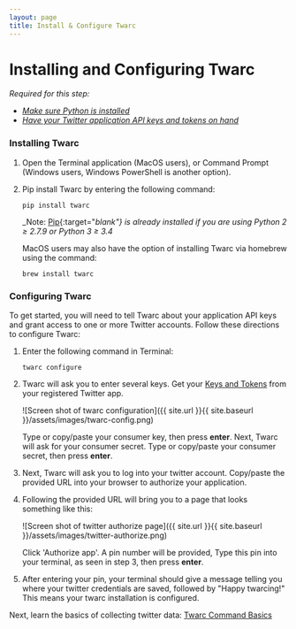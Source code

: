 ```yaml
---
layout: page
title: Install & Configure Twarc
---
```


# Installing and Configuring Twarc

_Required for this step:_
- _[Make sure Python is installed]({{site.baseurl}}/04-install-python)_
- _[Have your Twitter application API keys and tokens on hand]({{site.baseurl}}/02-twitter-setup#accessing-keys-and-tokens)_

### Installing Twarc

1. Open the Terminal application (MacOS users), or Command Prompt (Windows users, Windows PowerShell is another option).

2. Pip install Twarc by entering the following command: 

       pip install twarc

   _Note: [Pip](https://pip.pypa.io/en/stable/installing/){:target="_blank"} is already installed if you are using Python 2 ≥ 2.7.9 or Python 3 ≥ 3.4_

   MacOS users may also have the option of installing Twarc via homebrew using the command:

       brew install twarc

### Configuring Twarc

To get started, you will need to tell Twarc about your application API keys and grant access to one or more Twitter accounts. Follow these directions to configure Twarc:

1. Enter the following command in Terminal:

       twarc configure

2. Twarc will ask you to enter several keys. Get your [Keys and Tokens]({{site.baseurl}}/02-twitter-setup#accessing-keys-and-tokens) from your registered Twitter app.

   ![Screen shot of twarc configuration]({{ site.url }}{{ site.baseurl }}/assets/images/twarc-config.png)

   Type or copy/paste your consumer key, then press **enter**. Next, Twarc will ask for your consumer secret. Type or copy/paste your consumer secret, then press **enter**.

3. Next, Twarc will ask you to log into your twitter account. Copy/paste the provided URL into your browser to authorize your application. 

4. Following the provided URL will bring you to a page that looks something like this:

   ![Screen shot of twitter authorize page]({{ site.url }}{{ site.baseurl }}/assets/images/twitter-authorize.png)

   Click 'Authorize app'. A pin number will be provided, Type this pin into your terminal, as seen in step 3, then press **enter**.

5. After entering your pin, your terminal should give a message telling you where your twitter credentials are saved, followed by "Happy twarcing!" This means your twarc installation is configured. 

Next, learn the basics of collecting twitter data: [Twarc Command Basics]({{site.baseurl}}/03-command-line-basics)